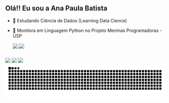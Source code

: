 ## Olá!! Eu sou a Ana Paula Batista

- 🌱 Estudando Ciência de Dados (Learning Data Cience)
- 🔭 Monitora em Linguagem Python no Projeto Meninas Programadoras - USP


  <a href="https://github.com/anuraghazra/github-readme-stats">
    <img height=200  align="center" src="https://github-readme-stats.vercel.app/api?username=anapbatista&show_icons=true&theme=tokyonight&include_all_commits=true" />
  </a>
  <a href="https://github.com/anuraghazra/convoychat">
    <img height=200 align="center" src="https://github-readme-stats.vercel.app/api/top-langs?username=anapbatista&layout=compact&langs_count=8&theme=tokyonight&size_weight=0.5&count_weight=0.5&card_width=320" />
  </a>


##
<div> 
  <!--<a href="https://www.youtube.com/channel/UC_-uuuZbY0AAt9CViNzvc-Q" target="_blank"><img src="https://img.shields.io/badge/YouTube-FF0000?style=for-the-badge&logo=youtube&logoColor=white" target="_blank"></a>-->
  <a href="https://instagram.com/anapbatista_" target="_blank"><img src="https://img.shields.io/badge/-Instagram-%23E4405F?style=for-the-badge&logo=instagram&logoColor=white" target="_blank"></a>
 	<!--<a href="https://www.twitch.tv/rafaballerinii" target="_blank"><img src="https://img.shields.io/badge/Twitch-9146FF?style=for-the-badge&logo=twitch&logoColor=white" target="_blank"></a>-->
 <!--<a href="https://discord.gg/wagxzStdcR" target="_blank"><img src="https://img.shields.io/badge/Discord-7289DA?style=for-the-badge&logo=discord&logoColor=white" target="_blank"></a> -->
  <a href = "mailto:anapdeabreu@gmail.com"><img src="https://img.shields.io/badge/-Gmail-%23333?style=for-the-badge&logo=gmail&logoColor=white" target="_blank"></a>
  <a href="https://www.linkedin.com/in/anapaula-batista" target="_blank"><img src="https://img.shields.io/badge/-LinkedIn-%230077B5?style=for-the-badge&logo=linkedin&logoColor=white" target="_blank"></a> 
  
</div>

<picture>
  <source media="(prefers-color-scheme: dark)" srcset="https://raw.githubusercontent.com/anapbatista/anapbatista/output/github-contribution-grid-snake-dark.svg">
  <source media="(prefers-color-scheme: light)" srcset="https://raw.githubusercontent.com/anapbatista/anapbatista/output/github-contribution-grid-snake.svg">
  <img alt="github contribution grid snake animation" src="https://raw.githubusercontent.com/anapbatista/anapbatista/output/github-contribution-grid-snake.svg">
</picture>
